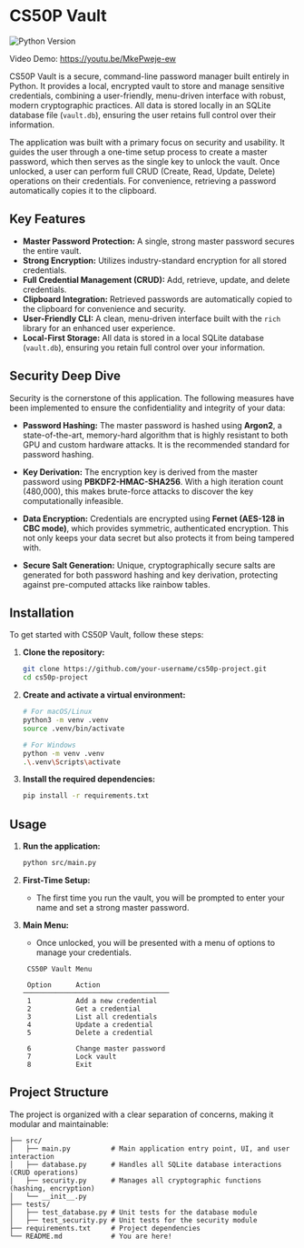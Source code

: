 # CS50P Vault

![Python Version](https://img.shields.io/badge/python-3.10%2B-blue.svg)

Video Demo: <https://youtu.be/MkePweje-ew>

CS50P Vault is a secure, command-line password manager built entirely in Python. It provides a local, encrypted vault to store and manage sensitive credentials, combining a user-friendly, menu-driven interface with robust, modern cryptographic practices. All data is stored locally in an SQLite database file (`vault.db`), ensuring the user retains full control over their information.

The application was built with a primary focus on security and usability. It guides the user through a one-time setup process to create a master password, which then serves as the single key to unlock the vault. Once unlocked, a user can perform full CRUD (Create, Read, Update, Delete) operations on their credentials. For convenience, retrieving a password automatically copies it to the clipboard.

## Key Features

- **Master Password Protection:** A single, strong master password secures the entire vault.
- **Strong Encryption:** Utilizes industry-standard encryption for all stored credentials.
- **Full Credential Management (CRUD):** Add, retrieve, update, and delete credentials.
- **Clipboard Integration:** Retrieved passwords are automatically copied to the clipboard for convenience and security.
- **User-Friendly CLI:** A clean, menu-driven interface built with the `rich` library for an enhanced user experience.
- **Local-First Storage:** All data is stored in a local SQLite database (`vault.db`), ensuring you retain full control over your information.

## Security Deep Dive

Security is the cornerstone of this application. The following measures have been implemented to ensure the confidentiality and integrity of your data:

- **Password Hashing:** The master password is hashed using **Argon2**, a state-of-the-art, memory-hard algorithm that is highly resistant to both GPU and custom hardware attacks. It is the recommended standard for password hashing.

- **Key Derivation:** The encryption key is derived from the master password using **PBKDF2-HMAC-SHA256**. With a high iteration count (480,000), this makes brute-force attacks to discover the key computationally infeasible.

- **Data Encryption:** Credentials are encrypted using **Fernet (AES-128 in CBC mode)**, which provides symmetric, authenticated encryption. This not only keeps your data secret but also protects it from being tampered with.

- **Secure Salt Generation:** Unique, cryptographically secure salts are generated for both password hashing and key derivation, protecting against pre-computed attacks like rainbow tables.

## Installation

To get started with CS50P Vault, follow these steps:

1.  **Clone the repository:**
    ```bash
    git clone https://github.com/your-username/cs50p-project.git
    cd cs50p-project
    ```

2.  **Create and activate a virtual environment:**
    ```bash
    # For macOS/Linux
    python3 -m venv .venv
    source .venv/bin/activate

    # For Windows
    python -m venv .venv
    .\.venv\Scripts\activate
    ```

3.  **Install the required dependencies:**
    ```bash
    pip install -r requirements.txt
    ```

## Usage

1.  **Run the application:**
    ```bash
    python src/main.py
    ```

2.  **First-Time Setup:**
    - The first time you run the vault, you will be prompted to enter your name and set a strong master password.

3.  **Main Menu:**
    - Once unlocked, you will be presented with a menu of options to manage your credentials.

    ```
     CS50P Vault Menu

     Option      Action
    ────────────────────────────────────
     1           Add a new credential
     2           Get a credential
     3           List all credentials
     4           Update a credential
     5           Delete a credential

     6           Change master password
     7           Lock vault
     8           Exit
    ```

## Project Structure

The project is organized with a clear separation of concerns, making it modular and maintainable:

```
├── src/
│   ├── main.py          # Main application entry point, UI, and user interaction
│   ├── database.py      # Handles all SQLite database interactions (CRUD operations)
│   ├── security.py      # Manages all cryptographic functions (hashing, encryption)
│   └── __init__.py
├── tests/
│   ├── test_database.py # Unit tests for the database module
│   ├── test_security.py # Unit tests for the security module
├── requirements.txt     # Project dependencies
└── README.md            # You are here!
```
